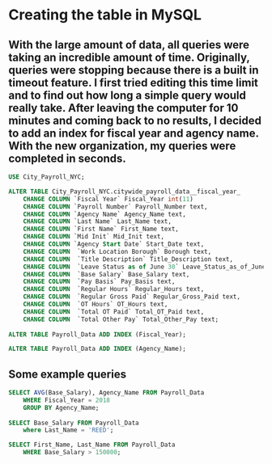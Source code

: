 # Creating the table in MySQL

## With the large amount of data, all queries were taking an incredible amount of time. Originally, queries were stopping because there is a built in timeout feature. I first tried editing this time limit and to find out how long a simple query would really take. After leaving the computer for 10 minutes and coming back to no results, I decided to add an index for fiscal year and agency name. With the new organization, my queries were completed in seconds. 

```SQL
USE City_Payroll_NYC;

ALTER TABLE City_Payroll_NYC.citywide_payroll_data__fiscal_year_ 
	CHANGE COLUMN `Fiscal Year` Fiscal_Year int(11)
    CHANGE COLUMN `Payroll Number` Payroll_Number text,
    CHANGE COLUMN `Agency Name` Agency_Name text,
    CHANGE COLUMN `Last Name` Last_Name text,
    CHANGE COLUMN `First Name` First_Name text,
    CHANGE COLUMN `Mid Init` Mid_Init text,
    CHANGE COLUMN `Agency Start Date` Start_Date text, 	
	CHANGE COLUMN  `Work Location Borough` Borough text,
	CHANGE COLUMN  `Title Description` Title_Description text,
	CHANGE COLUMN  `Leave Status as of June 30` Leave_Status_as_of_June30 text,
	CHANGE COLUMN  `Base Salary` Base_Salary text,
	CHANGE COLUMN  `Pay Basis` Pay_Basis text,
	CHANGE COLUMN  `Regular Hours` Regular_Hours text,
	CHANGE COLUMN  `Regular Gross Paid` Regular_Gross_Paid text,
	CHANGE COLUMN  `OT Hours` OT_Hours text,
	CHANGE COLUMN  `Total OT Paid` Total_OT_Paid text,
	CHANGE COLUMN  `Total Other Pay` Total_Other_Pay text;
    
ALTER TABLE Payroll_Data ADD INDEX (Fiscal_Year);

ALTER TABLE Payroll_Data ADD INDEX (Agency_Name);
```
## Some example queries 
```SQL
SELECT AVG(Base_Salary), Agency_Name FROM Payroll_Data
	WHERE Fiscal_Year = 2018
    GROUP BY Agency_Name;
    
SELECT Base_Salary FROM Payroll_Data
	where Last_Name = 'REED';

SELECT First_Name, Last_Name FROM Payroll_Data
	WHERE Base_Salary > 150000;    
```
